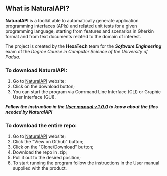 ## What is NaturalAPI?
**NaturalAPI** is a toolkit able to automatically generate application programming interfaces (APIs) and related unit tests for a given programming language, starting from features and scenarios in Gherkin format and from text documents related to the domain of interest.


The project is created by the **HexaTech** team for the _**Software Engineering**_ exam of the *Degree Course in Computer Science of the University of Padua*.

### To download NaturalAPI:
1. Go to [NaturalAPI](https://hexatech016.github.io/Website-NaturalAPI.github.io/) website;
2. Click on the download button; 
3. You can start the program via Command Line Interface (CLI) or Graphic User Interface (GUI).

_**Follow the instruction in the [User manual v.1.0.0](link) to know about the files needed by NaturalAPI**_ 


### To download the entire repo:
1. Go to [NaturalAPI](https://hexatech016.github.io/Website-NaturalAPI.github.io/) website;
2. Click the "View on Github" button;
3. Click on the "Clone/Download" button;
4. Download the repo in .zip;
5. Pull it out to the desired position;
6. To start running the program follow the instructions in the User manual supplied with the product.
